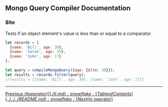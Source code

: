 ## Mongo Query Compiler Documentation

### $lte

Tests if an object element's value is less than or equal to a comparator.

```javascript
let records = [
  {name: 'Bill', age: 30},
  {name: 'Sarah', age: 35},
  {name: 'John', age: 17}
];

let query = compileMongoQuery({age: {$lte: 30}});
let results = records.filter(query);
//results = [{name: 'Bill', age: 30}, {name: 'John', age: 17}]
```

---

[Previous ($lt operator)](./lt.md) :snowflake: 
[Table of Contents](../../../README.md) :snowflake: 
[Next ($in operator)](./in.md)
